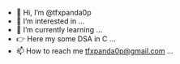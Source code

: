 - 👋 Hi, I’m @tfxpanda0p
- 👀 I’m interested in ...
- 🌱 I’m currently learning ...
- 👉 Here my some DSA in C ... 
- 📫 How to reach me tfxpanda0p@gmail.com ...

